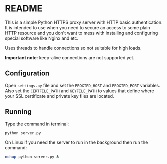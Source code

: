 # README #
This is a simple Python HTTPS proxy server with HTTP basic authentication. 
It is intended to use when you need to secure an access to some plain HTTP 
resource and you don't want to mess with installing and configuring special 
software like Nginx and etc.  

Uses threads to handle connections so not suitable for high loads.  

**Important note**: keep-alive connections are not supported yet.

## Configuration
Open `settings.py` file and set the `PROXIED_HOST` and `PROXIED_PORT` variables.
Also set the `CERTFILE_PATH` and `KEYFILE_PATH` to values that define where 
your SSL certificate and private key files are located.

## Running
Type the command in terminal:
```cmd
python server.py
```

On Linux if you need the server to run in the background then run the command:
```bash
nohup python server.py &
```